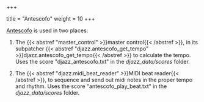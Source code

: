 +++

title = "Antescofo"
weight = 10
+++


[Antescofo]() is used in two places: 
1. The {{< abstref "master_control" >}}master control{{< /abstref >}}, in its subpatcher {{< abstref "djazz.antescofo_get_tempo" >}}djazz.antescofo_get_tempo{{< /abstref >}} to calculate the tempo. Uses the score "djazz_antescofo.txt" in the _djazz_data/scores_ folder.

2. The {{< abstref "djazz.midi_beat_reader" >}}MIDI beat reader{{< /abstref >}}, to sequence and send out midi notes in the proper tempo and rhythm. Uses the score "antescofo_play_beat.txt" in the _djazz_data/scores_ folder.
